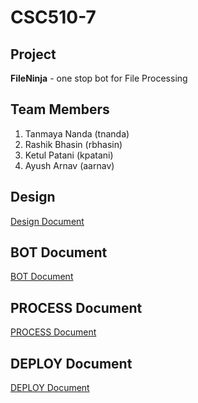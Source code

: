 # CSC510-7

## Project
**FileNinja** - one stop bot for File Processing

## Team Members 
1. Tanmaya Nanda (tnanda)
2. Rashik Bhasin (rbhasin)
3. Ketul Patani (kpatani)
4. Ayush Arnav (aarnav)

## Design
[Design Document](Design/DESIGN.md)

## BOT Document
[BOT Document](Bot/BOT.md)

## PROCESS Document
[PROCESS Document](Process/PROCESS.md)

## DEPLOY Document
[DEPLOY Document](Deploy/Deploy.md)